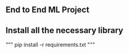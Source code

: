 ## End to End ML Project
## Install all the necessary library
"""
pip install -r requirements.txt
"""
